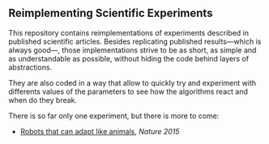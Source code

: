 ## Reimplementing Scientific Experiments

This repository contains reimplementations of experiments described in published scientific articles. Besides replicating published results—which is always good—, those implementations strive to be as short, as simple and as understandable as possible, without hiding the code behind layers of abstractions.

They are also coded in a way that allow to quickly try and experiment with differents values of the parameters to see how the algorithms react and when do they break.

There is so far only one experiment, but there is more to come:

- [Robots that can adapt like animals](https://github.com/humm/recode/tree/master/cully2015), *Nature 2015*
